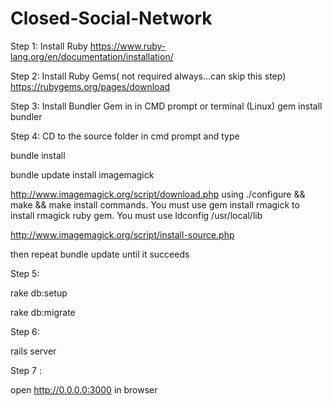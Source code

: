 # Closed-Social-Network

Step 1: Install Ruby
https://www.ruby-lang.org/en/documentation/installation/

Step 2: Install Ruby Gems( not required always...can skip this step)
https://rubygems.org/pages/download

Step 3: Install Bundler Gem in
in CMD prompt or terminal (Linux)
 gem install bundler


Step 4: CD to the source folder in cmd prompt and type

bundle install

bundle update
install imagemagick

http://www.imagemagick.org/script/download.php
using 
./configure && make && make install 
commands.
You must use 
gem install rmagick
to install rmagick ruby gem.
You must use 
ldconfig /usr/local/lib

http://www.imagemagick.org/script/install-source.php


then repeat bundle update
until it succeeds

Step 5:

rake db:setup

rake db:migrate

Step 6:

rails server

Step 7 :

open 
http://0.0.0.0:3000 in browser
